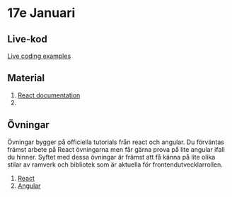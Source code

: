 # 17e Januari

## Live-kod

[Live coding examples](live-coding/)

## Material
1. [React documentation](https://reactjs.org/docs/getting-started.html)
2. 
## Övningar
Övningar bygger på officiella tutorials från react och angular. Du förväntas främst arbete på React övningarna men får gärna prova på lite angular ifall du hinner. Syftet med dessa övningar är främst att få känna på lite olika stilar av ramverk och bibliotek som är aktuella för frontendutvecklarrollen. 

1. [React](exercises/react-exercise.md)
2. [Angular](exercises/angular-exercise.md)


